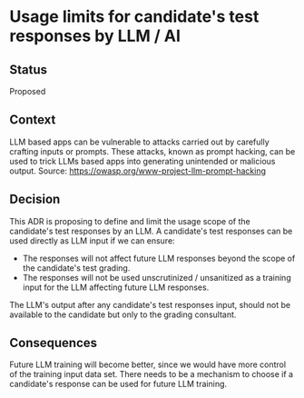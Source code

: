 # Usage limits for candidate's test responses by LLM / AI 

## Status

Proposed

## Context

LLM based apps can be vulnerable to attacks carried out by carefully crafting inputs or prompts.
These attacks, known as prompt hacking, can be used to trick LLMs based apps into generating unintended or malicious output. Source: https://owasp.org/www-project-llm-prompt-hacking

## Decision

This ADR is proposing to define and limit the usage scope of the candidate's test responses by an LLM.
A candidate's test responses can be used directly as LLM input if we can ensure:
- The responses will not affect future LLM responses beyond the scope of the candidate's test grading.
- The responses will not be used unscrutinized / unsanitized as a training input for the LLM affecting future LLM responses.

The LLM's output after any candidate's test responses input, should not be available to the candidate but only to the grading consultant. 

## Consequences

Future LLM training will become better, since we would have more control of the training input data set.
There needs to be a mechanism to choose if a candidate's response can be used for future LLM training.